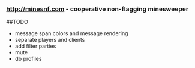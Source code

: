 ### http://minesnf.com - cooperative non-flagging minesweeper

##TODO
* message span colors and message rendering
* separate players and clients
* add  filter parties
* mute
* db profiles
